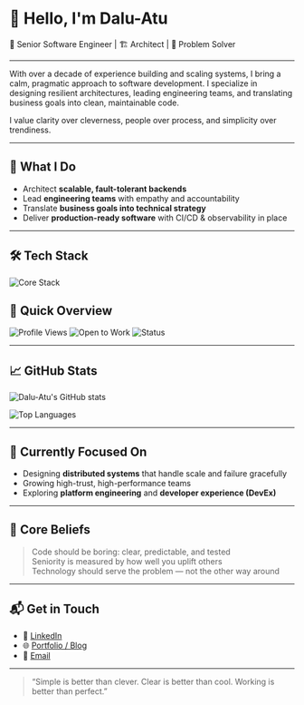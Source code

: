 # 👋 Hello, I'm Dalu-Atu

🎯 Senior Software Engineer | 🏗 Architect | 🤝 Problem Solver

---

With over a decade of experience building and scaling systems, I bring a calm, pragmatic approach to software development. I specialize in designing resilient architectures, leading engineering teams, and translating business goals into clean, maintainable code.

I value clarity over cleverness, people over process, and simplicity over trendiness.

---

## 🧠 What I Do

- Architect **scalable, fault-tolerant backends**
- Lead **engineering teams** with empathy and accountability
- Translate **business goals into technical strategy**
- Deliver **production-ready software** with CI/CD & observability in place

---

## 🛠️ Tech Stack
![Core Stack](https://skillicons.dev/icons?i=js,react,tailwind,nextjs,styledcomponents,reactquery,nodejs,express,vscode,postman,nginx,docker,aws,gcp,mongodb,supabase,github)
## 🧾 Quick Overview

![Profile Views](https://komarev.com/ghpvc/?username=Dalu-Atu&color=lightgray)
![Open to Work](https://img.shields.io/badge/Open%20to-Collaboration-4c8eda)
![Status](https://img.shields.io/badge/Code%20is-Clean%20and%20Tested-4CAF50)

---

## 📈 GitHub Stats

![Dalu-Atu's GitHub stats](https://github-readme-stats.vercel.app/api?username=Dalu-Atu&show_icons=true&hide=prs&count_private=true&theme=default)

![Top Languages](https://github-readme-stats.vercel.app/api/top-langs/?username=Dalu-Atu&layout=compact&theme=default)

---

## 🌱 Currently Focused On

- Designing **distributed systems** that handle scale and failure gracefully  
- Growing high-trust, high-performance teams  
- Exploring **platform engineering** and **developer experience (DevEx)**

---

## 🧭 Core Beliefs

> Code should be boring: clear, predictable, and tested  
> Seniority is measured by how well you uplift others  
> Technology should serve the problem — not the other way around

---

## 📬 Get in Touch

- 💼 [LinkedIn](https://linkedin.com/in/your-profile)
- 🌐 [Portfolio / Blog](https://yourwebsite.com)
- 📧 [Email](mailto:your@email.com)

---

> “Simple is better than clever. Clear is better than cool. Working is better than perfect.”

